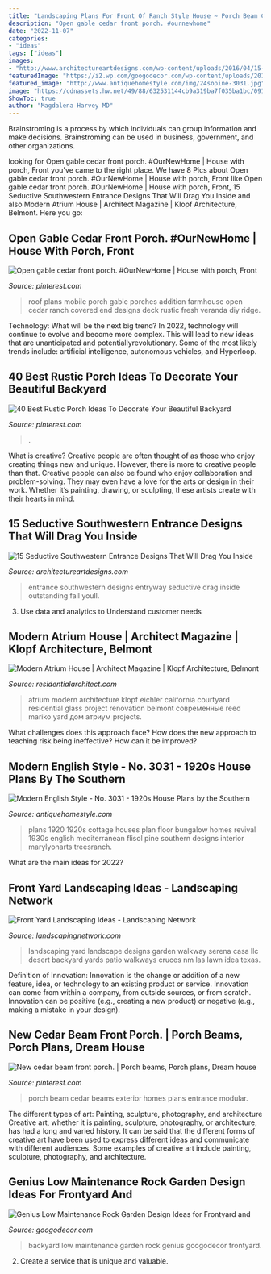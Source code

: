 ```yaml
---
title: "Landscaping Plans For Front Of Ranch Style House ~ Porch Beam Cedar Beams Exterior Homes Plans Entrance Modular"
description: "Open gable cedar front porch. #ournewhome"
date: "2022-11-07"
categories:
- "ideas"
tags: ["ideas"]
images:
- "http://www.architectureartdesigns.com/wp-content/uploads/2016/04/15-Seductive-Southwestern-Entrance-Designs-That-Will-Drag-You-Inside-5.jpg"
featuredImage: "https://i2.wp.com/googodecor.com/wp-content/uploads/2019/03/Genius-Low-Maintenance-Rock-Garden-Design-Ideas-for-Frontyard-and-Backyard-22.jpg?fit=1200%2C1600&amp;ssl=1"
featured_image: "http://www.antiquehomestyle.com/img/24sopine-3031.jpg"
image: "https://cdnassets.hw.net/49/88/632531144cb9a319ba7f035ba1bc/0916-atrium-house-klopt-5.jpg"
ShowToc: true
author: "Magdalena Harvey MD"
---
```



Brainstroming is a process by which individuals can group information and make decisions. Brainstroming can be used in business, government, and other organizations.

	

		
looking for Open gable cedar front porch. #OurNewHome | House with porch, Front you've came to the right place. We have 8 Pics about Open gable cedar front porch. #OurNewHome | House with porch, Front like Open gable cedar front porch. #OurNewHome | House with porch, Front, 15 Seductive Southwestern Entrance Designs That Will Drag You Inside and also Modern Atrium House | Architect Magazine | Klopf Architecture, Belmont. Here you go:
		
    
## Open Gable Cedar Front Porch. #OurNewHome | House With Porch, Front

<img loading=lazy src="https://i.pinimg.com/736x/40/b2/e3/40b2e35fd232751b04319514910cdd22.jpg" onerror="this.onerror=null;this.src='https://tse1.mm.bing.net/th?id=OIP.Hu2VHP-PoKqPXFtsICvL7gHaJ3&amp;pid=15.1';" alt="Open gable cedar front porch. #OurNewHome | House with porch, Front">

_Source: pinterest.com_

>roof plans mobile porch gable porches addition farmhouse open cedar ranch covered end designs deck rustic fresh veranda diy ridge. 

	

Technology: What will be the next big trend?
In 2022, technology will continue to evolve and become more complex. This will lead to new ideas that are unanticipated and potentiallyrevolutionary. Some of the most likely trends include: artificial intelligence, autonomous vehicles, and Hyperloop.

    
## 40 Best Rustic Porch Ideas To Decorate Your Beautiful Backyard

<img loading=lazy src="https://i.pinimg.com/736x/61/32/68/61326801b9fde2c4bba0c408a549bc47.jpg" onerror="this.onerror=null;this.src='https://tse4.mm.bing.net/th?id=OIP.cZYdHmvMgfXj4ki1B5JhgwHaFi&amp;pid=15.1';" alt="40 Best Rustic Porch Ideas To Decorate Your Beautiful Backyard">

_Source: pinterest.com_

>. 

	

What is creative?
Creative people are often thought of as those who enjoy creating things new and unique. However, there is more to creative people than that. Creative people can also be found who enjoy collaboration and problem-solving. They may even have a love for the arts or design in their work. Whether it’s painting, drawing, or sculpting, these artists create with their hearts in mind.

    
## 15 Seductive Southwestern Entrance Designs That Will Drag You Inside

<img loading=lazy src="http://www.architectureartdesigns.com/wp-content/uploads/2016/04/15-Seductive-Southwestern-Entrance-Designs-That-Will-Drag-You-Inside-5.jpg" onerror="this.onerror=null;this.src='https://tse4.mm.bing.net/th?id=OIP.lEes_s2LkpcaPSDGKl8XRgHaFt&amp;pid=15.1';" alt="15 Seductive Southwestern Entrance Designs That Will Drag You Inside">

_Source: architectureartdesigns.com_

>entrance southwestern designs entryway seductive drag inside outstanding fall youll. 

	

3. Use data and analytics to Understand customer needs 

    
## Modern Atrium House | Architect Magazine | Klopf Architecture, Belmont

<img loading=lazy src="https://cdnassets.hw.net/49/88/632531144cb9a319ba7f035ba1bc/0916-atrium-house-klopt-5.jpg" onerror="this.onerror=null;this.src='https://tse2.mm.bing.net/th?id=OIP.BJ1NNy3OK2vKfL8JdirgQAHaE8&amp;pid=15.1';" alt="Modern Atrium House | Architect Magazine | Klopf Architecture, Belmont">

_Source: residentialarchitect.com_

>atrium modern architecture klopf eichler california courtyard residential glass project renovation belmont современные reed mariko yard дом атриум projects. 

	

What challenges does this approach face?
How does the new approach to teaching risk being ineffective? How can it be improved?

    
## Modern English Style - No. 3031 - 1920s House Plans By The Southern

<img loading=lazy src="http://www.antiquehomestyle.com/img/24sopine-3031.jpg" onerror="this.onerror=null;this.src='https://tse1.mm.bing.net/th?id=OIP.zAxMFVoAGf4tImcf16_rDQHaMW&amp;pid=15.1';" alt="Modern English Style - No. 3031 - 1920s House Plans by the Southern">

_Source: antiquehomestyle.com_

>plans 1920 1920s cottage houses plan floor bungalow homes revival 1930s english mediterranean flisol pine southern designs interior marylyonarts treesranch. 

	

What are the main ideas for 2022?
 

    
## Front Yard Landscaping Ideas - Landscaping Network

<img loading=lazy src="http://images.landscapingnetwork.com/pictures/images/900x705Max/front-yard-landscaping_15/garden-walkway-casa-serena-landscape-designs-llc_2825.jpg" onerror="this.onerror=null;this.src='https://tse4.mm.bing.net/th?id=OIP.xeBdNhkWoxYQRDNR-6A-EgHaFj&amp;pid=15.1';" alt="Front Yard Landscaping Ideas - Landscaping Network">

_Source: landscapingnetwork.com_

>landscaping yard landscape designs garden walkway serena casa llc desert backyard yards patio walkways cruces nm las lawn idea texas. 

	

Definition of Innovation:
Innovation is the change or addition of a new feature, idea, or technology to an existing product or service. Innovation can come from within a company, from outside sources, or from scratch. Innovation can be positive (e.g., creating a new product) or negative (e.g., making a mistake in your design).

    
## New Cedar Beam Front Porch. | Porch Beams, Porch Plans, Dream House

<img loading=lazy src="https://i.pinimg.com/736x/1f/d7/13/1fd7139174d3337c5955c649f81aefd0.jpg" onerror="this.onerror=null;this.src='https://tse4.mm.bing.net/th?id=OIP.-os5ANXXlfcW2j-2XurUhAHaG3&amp;pid=15.1';" alt="New cedar beam front porch. | Porch beams, Porch plans, Dream house">

_Source: pinterest.com_

>porch beam cedar beams exterior homes plans entrance modular. 

	

The different types of art: Painting, sculpture, photography, and architecture
Creative art, whether it is painting, sculpture, photography, or architecture, has had a long and varied history. It can be said that the different forms of creative art have been used to express different ideas and communicate with different audiences. Some examples of creative art include painting, sculpture, photography, and architecture.

    
## Genius Low Maintenance Rock Garden Design Ideas For Frontyard And

<img loading=lazy src="https://i2.wp.com/googodecor.com/wp-content/uploads/2019/03/Genius-Low-Maintenance-Rock-Garden-Design-Ideas-for-Frontyard-and-Backyard-22.jpg?fit=1200%2C1600&amp;ssl=1" onerror="this.onerror=null;this.src='https://tse4.mm.bing.net/th?id=OIP.DT5WnVGgfNbKo1SU1I3_bwHaJ4&amp;pid=15.1';" alt="Genius Low Maintenance Rock Garden Design Ideas for Frontyard and">

_Source: googodecor.com_

>backyard low maintenance garden rock genius googodecor frontyard. 

	

2. Create a service that is unique and valuable.

